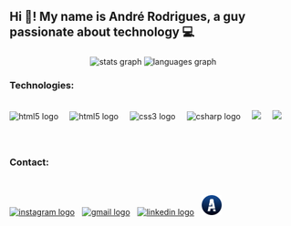 <h2 align="left">Hi 👋! My name is André Rodrigues, a guy passionate about technology 💻 </h2>

###

<div align="center">
  <img src="https://github-readme-stats.vercel.app/api?username=oandredev&hide_title=false&hide_rank=false&show_icons=true&include_all_commits=true&count_private=true&disable_animations=false&theme=tokyonight&locale=en&hide_border=false" height="150" alt="stats graph"  />
  <img src="https://github-readme-stats.vercel.app/api/top-langs?username=oandredev&locale=en&hide_title=false&layout=compact&card_width=320&langs_count=5&theme=tokyonight&hide_border=false" height="150" alt="languages graph"  />
</div>

###

###

<div align="left">
  <h3> Technologies: </h3>
  <br>
  <img src="https://cdn.jsdelivr.net/gh/devicons/devicon/icons/java/java-original.svg" height="40" alt="html5 logo"  />
  <img width="12" />
  <img src="https://cdn.jsdelivr.net/gh/devicons/devicon/icons/html5/html5-original.svg" height="40" alt="html5 logo"  />
  <img width="12" />
  <img src="https://cdn.jsdelivr.net/gh/devicons/devicon/icons/css3/css3-original.svg" height="40" alt="css3 logo"  />
  <img width="12" />
  <img src="https://cdn.jsdelivr.net/gh/devicons/devicon/icons/csharp/csharp-original.svg" height="40" alt="csharp logo"  />
  <img width="12" />
  <img src="https://img.shields.io/static/v1?message=Unity%20Engine&logo=unity&label=&color=gray&logoColor=white&labelColor=&style=for-the-badge" height="40"/>
  <img width="12" />
  <img src="https://img.shields.io/static/v1?message=Photon%20Engine&logo=photon&label=&color=0078D4&logoColor=white&labelColor=&style=for-the-badge" height="40"/>


</div>

###

<div align="left">
<br>
   <h3> Contact: </h3>
<br>
  
<a href = "https://www.instagram.com/oandredev/"><img src="https://img.shields.io/static/v1?message=Instagram&logo=instagram&label=&color=E4405F&logoColor=white&labelColor=&style=for-the-badge" height="35" alt="instagram logo"/></a>
<img width="5"/>
<a href = "mailto:oandredev@gmail.com"><img src="https://img.shields.io/static/v1?message=Gmail&logo=gmail&label=&color=D14836&logoColor=white&labelColor=&style=for-the-badge" height="35" alt="gmail logo"/></a>
<img width="5" />
<a href="https://www.linkedin.com/in/andr%C3%A9-rodrigues-7a3439262" target="_blank">
  <img src="https://cdn.jsdelivr.net/gh/devicons/devicon@latest/icons/linkedin/linkedin-original.svg" height="35" alt="linkedin logo"/></a>
<img width="5"/>
<a href = "https://645af5f24446a.site123.me"><img src="Assets/logoAndreDev.png" width="35"/></a>
</div>

###

<br clear="both">

###
